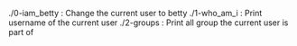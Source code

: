 ./0-iam_betty : Change the current user to betty
./1-who_am_i : Print username of the current user
./2-groups : Print all group the current user is part of
